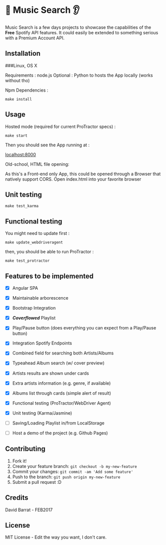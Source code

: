 # :musical_note: Music Search :ear:

Music Search is a few days projects to showcase the capabilities of the **Free** Spotify API features.
It could easily be extended to something serious with a Premium Account API.

## Installation

###Linux, OS X

Requirements : node.js
Optional : Python to hosts the App locally (works without tho)

Npm Dependencies :

`make install`

## Usage

Hosted mode (required for current ProTractor specs) :

`make start`

Then you should see the App running at :

[localhost:8000](http://localhost:8000)


Old-school, HTML file opening:

As this's a Front-end only App, this could be opened through a Browser that natively support CORS.
Open index.html into your favorite browser

## Unit testing

`make test_karma`

## Functional testing

You might need to update first :

`make update_webdriveragent`

then, you should be able to run ProTractor :

`make test_protractor`


## Features to be implemented

- [x] Angular SPA
- [x] Maintainable arborescence
- [x] Bootstrap Integration
- [x] ***Coverflowed*** Playlist
- [x] Play/Pause button (does everything you can expect from a Play/Pause button)
- [x] Integration Spotify Endpoints
- [x] Combined field for searching both Artists/Albums
- [x] Typeahead Album search (w/ cover preview)
- [x] Artists results are shown under cards
- [x] Extra artists information (e.g. genre, if available)
- [x] Albums list through cards (simple alert of result)
- [x] Functional testing (ProTractor/WebDriver Agent)
- [x] Unit testing (Karma/Jasmine)
- [ ] Saving/Loading Playlist in/from LocalStorage
- [ ] Host a demo of the project (e.g. Github Pages)


## Contributing

1. Fork it!
2. Create your feature branch: `git checkout -b my-new-feature`
3. Commit your changes: `git commit -am 'Add some feature'`
4. Push to the branch: `git push origin my-new-feature`
5. Submit a pull request :D


## Credits

David Barrat - FEB2017

## License

MIT License - Edit the way you want, I don't care.
